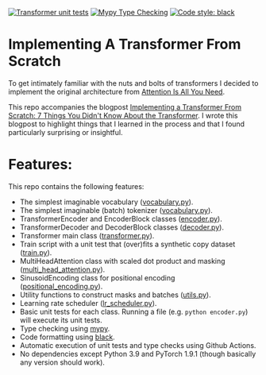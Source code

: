 [![Transformer unit tests](https://github.com/jsbaan/transformer-from-scratch/actions/workflows/unit-tests.yml/badge.svg)](https://github.com/jsbaan/transformer-from-scratch/actions/workflows/unit-tests.yml)
[![Mypy Type Checking](https://github.com/jsbaan/transformer-from-scratch/actions/workflows/mypy-type-checking.yml/badge.svg)](https://github.com/jsbaan/transformer-from-scratch/actions/workflows/mypy-type-checking.yml)
<a href="https://github.com/psf/black"><img alt="Code style: black" src="https://img.shields.io/badge/code%20style-black-000000.svg"></a>

# Implementing A Transformer From Scratch
To get intimately familiar with the nuts and bolts of transformers I decided to implement the original architecture from [Attention Is All You Need](https://arxiv.org/abs/1706.03762).

This repo accompanies the blogpost [Implementing a Transformer From Scratch: 7 Things You Didn't Know About the Transformer](https://jorisbaan.medium.com/7-things-you-didnt-know-about-the-transformer-a70d93ced6b2). I wrote this blogpost to highlight things that I learned in the process and that I found particularly surprising or insightful.

# Features:
This repo contains the following features: 
- The simplest imaginable vocabulary ([vocabulary.py](https://github.com/jsbaan/transformer-from-scratch/blob/main/vocabulary.py)).
- The simplest imaginable (batch) tokenizer ([vocabulary.py](https://github.com/jsbaan/transformer-from-scratch/blob/main/vocabulary.py)).
- TransformerEncoder and EncoderBlock classes ([encoder.py](https://github.com/jsbaan/transformer-from-scratch/blob/main/encoder.py)).
- TransformerDecoder and DecoderBlock classes ([decoder.py](https://github.com/jsbaan/transformer-from-scratch/blob/main/decoder.py)).
- Transformer main class ([transformer.py](https://github.com/jsbaan/transformer-from-scratch/blob/main/transformer.py)).
- Train script with a unit test that (over)fits a synthetic copy dataset ([train.py](https://github.com/jsbaan/transformer-from-scratch/blob/main/train.py)).
- MultiHeadAttention class with scaled dot product and masking ([multi_head_attention.py](https://github.com/jsbaan/transformer-from-scratch/blob/main/multi_head_attention.py)).
- SinusoidEncoding class for positional encoding ([positional_encoding.py](https://github.com/jsbaan/transformer-from-scratch/blob/main/positional_encoding.py)).
- Utility functions to construct masks and batches ([utils.py](https://github.com/jsbaan/transformer-from-scratch/blob/main/utils.py)).
- Learning rate scheduler ([lr_scheduler.py](https://github.com/jsbaan/transformer-from-scratch/blob/main/lr_scheduler.py)).
- Basic unit tests for each class. Running a file (e.g. `python encoder.py`) will execute its unit tests.
- Type checking using [mypy](https://mypy.readthedocs.io/en/stable/). 
- Code formatting using [black](https://github.com/psf/black).
- Automatic execution of unit tests and type checks using Github Actions.
- No dependencies except Python 3.9 and PyTorch 1.9.1 (though basically any version should work).